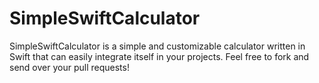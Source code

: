 # SimpleSwiftCalculator
SimpleSwiftCalculator is a simple and customizable calculator written in Swift that can easily integrate itself in your projects.
Feel free to fork and send over your pull requests!
